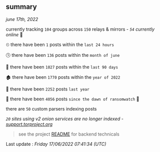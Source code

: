 
## summary
_june 17th, 2022_

currently tracking `104` groups across `150` relays & mirrors - _`54` currently online_ 📡

⏲ there have been `1` posts within the `last 24 hours`

🕓 there have been `136` posts within the `month of june`

📅 there have been `1027` posts within the `last 90 days`

🏚 there have been `1770` posts within the `year of 2022`

🚀 there have been `2252` posts `last year`

🦕 there have been `4056` posts `since the dawn of ransomwatch` 🐣

there are `50` custom parsers indexing posts

_`20` sites using v2 onion services are no longer indexed - [support.torproject.org](https://support.torproject.org/onionservices/v2-deprecation/)_

> see the project [README](https://github.com/jmousqueton/ransomwatch#readme) for backend technicals



Last update : _Friday 17/06/2022 07:41:34 (UTC)_

